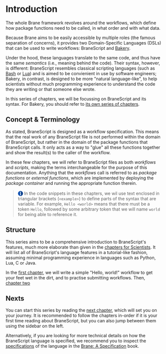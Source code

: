 # Introduction
The whole Brane framework revolves around the workflows, which define how package functions need to be called, in what order and with what data.

Because Brane aims to be easily accessible by multiple roles (the famous separation of concerns), it provides two Domain-Specific Languages (DSLs) that can be used to write workflows: BraneScript and [Bakery](../bakery/introduction.md).

Under the hood, these languages translate to the same code, and thus have the same _semantics_ (i.e., meaning behind the code). Their syntax, however, is different: BraneScript resembles classical scripting languages (such as [Bash](https://www.gnu.org/software/bash/) or [Lua](http://www.lua.org/)) and is aimed to be convienient in use by software engineers; Bakery, in contrast, is designed to be more "natural language-like", to help scientists without much programming experience to understand the code they are writing or that someone else wrote.

In this series of chapters, we will be focussing on BraneScript and its syntax. For Bakery, you should refer to [its own series of chapters](../bakery/introduction.md).


## Concept & Terminology
As stated, BraneScript is designed as a workflow specification. This means that the real work of any BraneScript file is not performed within the domain of BraneScript, but rather in the domain of the package functions that BraneScript calls. It only acts as a way to "glue" all these functions together and show the result(s) to the caller of the workflow.

In these few chapters, we will refer to BraneScript files as both _workflows_ and _scripts_, making the terms interchangeable for the purpose of this documentation. Anything that the _workflows_ call is referred to as _package functions_ or _external functions_, which are implemented by deploying the _package container_ and running the appropriate function therein.

> <img src="../assets/img/info.png" alt="info" width="16" style="margin-top: 3px; margin-bottom: -3px"/> In the code snippets in these chapters, we wil use text enclosed in triangular brackets (`<example>`) to define parts of the syntax that are variable. For example, `Hello <world>` means that there must be a token `Hello`, followed by some arbitrary token that we will name `world` for being able to reference it.


## Structure
This series aims to be a comprehensive introduction to BraneScript's features, much more elaborate than given in the [chapters for Scientists](../scientists/bscript/introduction.md). It will list all of BraneScript's language features in a tutorial-like fashion, assuming minimal programming experience in languages such as Python, Lua, C or Java.

In the [first chapter](./hello-world.md), we will write a simple "Hello, world!" workflow to get your feet wet in the dirt, and to practise submitting workflows. Then, [chapter two](./basics.md)


## Nexts
You can start this series by reading the [next chapter](TODO), which will set you on your journey. It is recommended to follow the chapters in-order if it is your first time reading about BraneScript, but you can also jump between them using the sidebar on the left.

Alternatively, if you are looking for more technical details on how the BraneScript language is specified, we recommend you to inspect the [specifications](/specification/branescript/introduction.md) of the language in the [Brane: A Specification](/specification) book.
